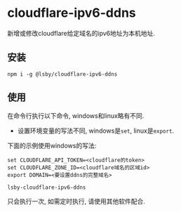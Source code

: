 # cloudflare-ipv6-ddns

新增或修改cloudflare给定域名的ipv6地址为本机地址.

## 安装

```
npm i -g @lsby/cloudflare-ipv6-ddns
```

## 使用

在命令行执行以下命令, windows和linux略有不同.

- 设置环境变量的写法不同, windows是`set`, linux是`export`.

下面的示例使用windows的写法:

```
set CLOUDFLARE_API_TOKEN=<cloudflare的token>
set CLOUDFLARE_ZONE_ID=<cloudflare域名的区域id>
export DOMAIN=<要设置ddns的完整域名>

lsby-cloudflare-ipv6-ddns
```

只会执行一次, 如需定时执行, 请使用其他软件配合.
